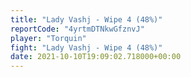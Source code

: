 ```yaml
---
title: "Lady Vashj - Wipe 4 (48%)"
reportCode: "4yrtmDTNkwGfznvJ"
player: "Torquin"
fight: "Lady Vashj - Wipe 4 (48%)"
date: 2021-10-10T19:09:02.718000+00:00
---
```

